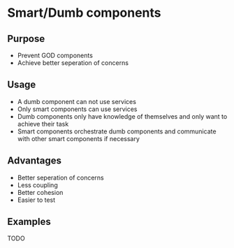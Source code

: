 # Smart/Dumb components

## Purpose
- Prevent GOD components
- Achieve better seperation of concerns

## Usage
- A dumb component can not use services
- Only smart components can use services
- Dumb components only have knowledge of themselves and only want to achieve their task
- Smart components orchestrate dumb components and communicate with other smart components if necessary

## Advantages
- Better seperation of concerns
- Less coupling 
- Better cohesion
- Easier to test

## Examples
TODO
